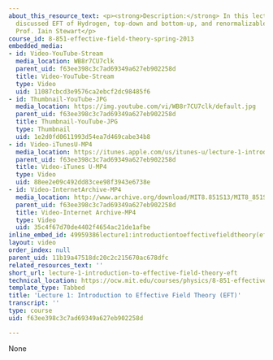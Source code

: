```yaml
---
about_this_resource_text: <p><strong>Description:</strong> In this lecture, the professor
  discussed EFT of Hydrogen, top-down and bottom-up, and renormalizable EFT.</p> <p><strong>Instructor:</strong>
  Prof. Iain Stewart</p>
course_id: 8-851-effective-field-theory-spring-2013
embedded_media:
- id: Video-YouTube-Stream
  media_location: WB8r7CU7clk
  parent_uid: f63ee398c3c7ad69349a627eb902258d
  title: Video-YouTube-Stream
  type: Video
  uid: 11087cbcd3e9576ca2ebcf2dc98485f6
- id: Thumbnail-YouTube-JPG
  media_location: https://img.youtube.com/vi/WB8r7CU7clk/default.jpg
  parent_uid: f63ee398c3c7ad69349a627eb902258d
  title: Thumbnail-YouTube-JPG
  type: Thumbnail
  uid: 1e2d0fd0611993d54ea7d469cabe34b8
- id: Video-iTunesU-MP4
  media_location: https://itunes.apple.com/us/itunes-u/lecture-1-introduction-to/id717384450?i=168570589
  parent_uid: f63ee398c3c7ad69349a627eb902258d
  title: Video-iTunes U-MP4
  type: Video
  uid: 88ee2e09c492dd83cee98f3943e6738e
- id: Video-InternetArchive-MP4
  media_location: http://www.archive.org/download/MIT8.851S13/MIT8_851S13_lec01_300k.mp4
  parent_uid: f63ee398c3c7ad69349a627eb902258d
  title: Video-Internet Archive-MP4
  type: Video
  uid: 35c4f67d70de4402f4654ac21de1afbe
inline_embed_id: 49959386lecture1:introductiontoeffectivefieldtheory(eft)38027867
layout: video
order_index: null
parent_uid: 11b19a47518dc20c2c215670ac678dfc
related_resources_text: ''
short_url: lecture-1-introduction-to-effective-field-theory-eft
technical_location: https://ocw.mit.edu/courses/physics/8-851-effective-field-theory-spring-2013/video-lectures/lecture-1-introduction-to-effective-field-theory-eft
template_type: Tabbed
title: 'Lecture 1: Introduction to Effective Field Theory (EFT)'
transcript: ''
type: course
uid: f63ee398c3c7ad69349a627eb902258d

---
```

None